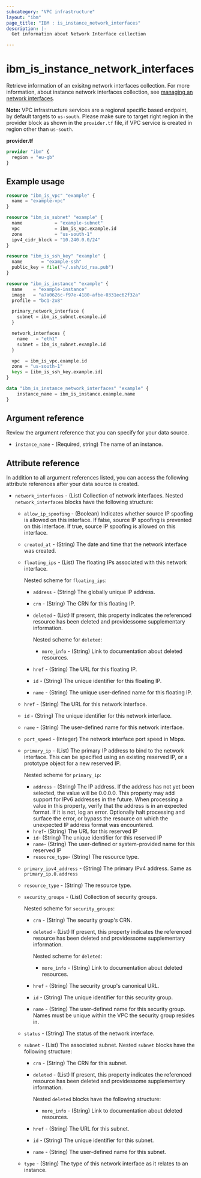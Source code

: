 ```yaml
---
subcategory: "VPC infrastructure"
layout: "ibm"
page_title: "IBM : is_instance_network_interfaces"
description: |-
  Get information about Network Interface collection

---
```


# ibm_is_instance_network_interfaces
Retrieve information of an exisitng network interfaces collection. For more information, about instance network interfaces collection, see [managing an network interfaces](https://cloud.ibm.com/docs/vpc?topic=vpc-using-instance-vnics).

**Note:** 
VPC infrastructure services are a regional specific based endpoint, by default targets to `us-south`. Please make sure to target right region in the provider block as shown in the `provider.tf` file, if VPC service is created in region other than `us-south`.

**provider.tf**

```terraform
provider "ibm" {
  region = "eu-gb"
}
```

## Example usage

```terraform
resource "ibm_is_vpc" "example" {
  name = "example-vpc"
}

resource "ibm_is_subnet" "example" {
  name            = "example-subnet"
  vpc             = ibm_is_vpc.example.id
  zone            = "us-south-1"
  ipv4_cidr_block = "10.240.0.0/24"
}

resource "ibm_is_ssh_key" "example" {
  name       = "example-ssh"
  public_key = file("~/.ssh/id_rsa.pub")
}

resource "ibm_is_instance" "example" {
  name    = "example-instance"
  image   = "a7a0626c-f97e-4180-afbe-0331ec62f32a"
  profile = "bc1-2x8"

  primary_network_interface {
    subnet = ibm_is_subnet.example.id
  }

  network_interfaces {
    name   = "eth1"
    subnet = ibm_is_subnet.example.id
  }

  vpc  = ibm_is_vpc.example.id
  zone = "us-south-1"
  keys = [ibm_is_ssh_key.example.id]
}

data "ibm_is_instance_network_interfaces" "example" {
	instance_name = ibm_is_instance.example.name
}
```

## Argument reference

Review the argument reference that you can specify for your data source.

- `instance_name` - (Required, string) The name of an instance.

## Attribute reference

In addition to all argument references listed, you can access the following attribute references after your data source is created.

- `network_interfaces` - (List) Collection of network interfaces. Nested `network_interfaces` blocks have the following structure:
	- `allow_ip_spoofing` - (Boolean) Indicates whether source IP spoofing is allowed on this interface. If false, source IP spoofing is prevented on this interface. If true, source IP spoofing is allowed on this interface.
	- `created_at` - (String) The date and time that the network interface was created.
	- `floating_ips` - (List) The floating IPs associated with this network interface. 
	
	  Nested scheme for `floating_ips`:
	  - `address` - (String) The globally unique IP address.
	  - `crn` - (String) The CRN for this floating IP.
	  - `deleted` - (List) If present, this property indicates the referenced resource has been deleted and providessome supplementary information. 
	     
		 Nested scheme for `deleted`:
		- `more_info` - (String) Link to documentation about deleted resources.
	  - `href` - (String) The URL for this floating IP.
	  - `id` - (String) The unique identifier for this floating IP.
	  - `name` - (String) The unique user-defined name for this floating IP.
	- `href` - (String) The URL for this network interface.
	- `id` - (String) The unique identifier for this network interface.
	- `name` - (String) The user-defined name for this network interface.
	- `port_speed` - (Integer) The network interface port speed in Mbps.
	- `primary_ip` - (List) The primary IP address to bind to the network interface. This can be specified using an existing reserved IP, or a prototype object for a new reserved IP.

		Nested scheme for `primary_ip`:
		- `address` - (String) The IP address. If the address has not yet been selected, the value will be 0.0.0.0. This property may add support for IPv6 addresses in the future. When processing a value in this property, verify that the address is in an expected format. If it is not, log an error. Optionally halt processing and surface the error, or bypass the resource on which the unexpected IP address format was encountered.
		- `href`- (String) The URL for this reserved IP
		- `id`- (String) The unique identifier for this reserved IP
		- `name`- (String) The user-defined or system-provided name for this reserved IP
		- `resource_type`- (String) The resource type.
	- `primary_ipv4_address` - (String) The primary IPv4 address. Same as `primary_ip.0.address`
	- `resource_type` - (String) The resource type.
	- `security_groups` - (List) Collection of security groups. 
	
	  Nested scheme for `security_groups`:
	  - `crn` - (String) The security group's CRN.
	  - `deleted` - (List) If present, this property indicates the referenced resource has been deleted and providessome supplementary information. 
	  
	    Nested scheme for `deleted`:
		 - `more_info` - (String) Link to documentation about deleted resources.
	  - `href` - (String) The security group's canonical URL.
	  - `id` - (String) The unique identifier for this security group.
	  - `name` - (String) The user-defined name for this security group. Names must be unique within the VPC the security group resides in.
	- `status` - (String) The status of the network interface.
	- `subnet` - (List) The associated subnet. Nested `subnet` blocks have the following structure:
		- `crn` - (String) The CRN for this subnet.
		- `deleted` - (List) If present, this property indicates the referenced resource has been deleted and providessome supplementary information. 
		
		  Nested `deleted` blocks have the following structure:
			- `more_info` - (String) Link to documentation about deleted resources.
		- `href` - (String) The URL for this subnet.
		- `id` - (String) The unique identifier for this subnet.
		- `name` - (String) The user-defined name for this subnet.
	- `type` - (String) The type of this network interface as it relates to an instance.
